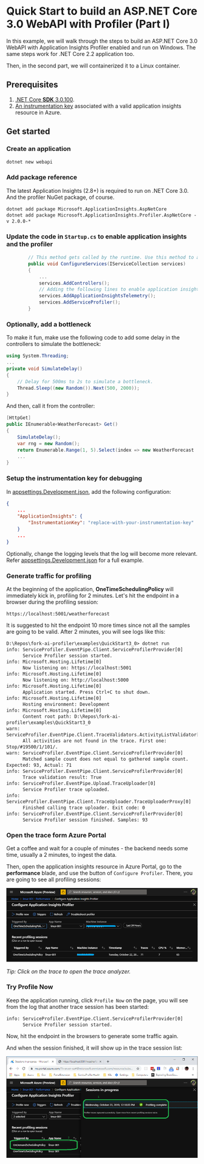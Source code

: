 # Quick Start to build an ASP.NET Core 3.0 WebAPI with Profiler (Part I)

In this example, we will walk through the steps to build an ASP.NET Core 3.0 WebAPI with Application Insights Profiler enabled and run on Windows. The same steps work for .NET Core 2.2 application too.

Then, in the second part, we will containerized it to a Linux container.

## Prerequisites

1. [.NET Core **SDK** 3.0.100](https://dotnet.microsoft.com/download).
1. [An instrumentation key](https://docs.microsoft.com/en-us/azure/azure-monitor/app/create-new-resource) associated with a valid application insights resource in Azure.

## Get started

### Create an application

```shell
dotnet new webapi
```

### Add package reference

The latest Application Insights (2.8+) is required to run on .NET Core 3.0. And the profiler NuGet package, of course.

```shell
dotnet add package Microsoft.ApplicationInsights.AspNetCore
dotnet add package Microsoft.ApplicationInsights.Profiler.AspNetCore -v 2.0.0-*
```

### Update the code in `Startup.cs` to enable application insights and the profiler

```csharp
        // This method gets called by the runtime. Use this method to add services to the container.
        public void ConfigureServices(IServiceCollection services)
        {
            ...
            services.AddControllers();
            // Adding the following lines to enable application insights and profiler.
            services.AddApplicationInsightsTelemetry();
            services.AddServiceProfiler();
        }
```

### Optionally, add a bottleneck

To make it fun, make use the following code to add some delay in the controllers to simulate the bottleneck:

```csharp
using System.Threading;
...
private void SimulateDelay()
{
    // Delay for 500ms to 2s to simulate a bottleneck.
    Thread.Sleep((new Random()).Next(500, 2000));
}
```

And then, call it from the controller:

```csharp
[HttpGet]
public IEnumerable<WeatherForecast> Get()
{
    SimulateDelay();
    var rng = new Random();
    return Enumerable.Range(1, 5).Select(index => new WeatherForecast
    ...
}
```

### Setup the instrumentation key for debugging

In [appsettings.Development.json](./appsettings.Development.json), add the following configuration:

```json
{
    ...
    "ApplicationInsights": {
        "InstrumentationKey": "replace-with-your-instrumentation-key"
    }
    ...
}
```

Optionally, change the logging levels that the log will become more relevant. Refer [appsettings.Development.json](./appsettings.Development.json) for a full example.

### Generate traffic for profiling

At the beginning of the application, **OneTimeSchedulingPolicy** will immediately kick in, profiling for 2 minutes. Let's hit the endpoint in a browser during the profiling session:

```shell
https://localhost:5001/weatherforecast
```

It is suggested to hit the endpoint 10 more times since not all the samples are going to be valid. After 2 minutes, you will see logs like this:

```log
D:\Repos\fork-ai-profiler\examples\QuickStart3_0> dotnet run
info: ServiceProfiler.EventPipe.Client.ServiceProfilerProvider[0]
      Service Profiler session started.
info: Microsoft.Hosting.Lifetime[0]
      Now listening on: https://localhost:5001
info: Microsoft.Hosting.Lifetime[0]
      Now listening on: http://localhost:5000
info: Microsoft.Hosting.Lifetime[0]
      Application started. Press Ctrl+C to shut down.
info: Microsoft.Hosting.Lifetime[0]
      Hosting environment: Development
info: Microsoft.Hosting.Lifetime[0]
      Content root path: D:\Repos\fork-ai-profiler\examples\QuickStart3_0
warn: ServiceProfiler.EventPipe.Client.TraceValidators.ActivityListValidator[0]
      All activities are not found in the trace. First one: Stop/#19500/1/101/.
warn: ServiceProfiler.EventPipe.Client.ServiceProfilerProvider[0]
      Matched sample count does not equal to gathered sample count. Expected: 93, Actual: 71
info: ServiceProfiler.EventPipe.Client.ServiceProfilerProvider[0]
      Trace validation result: True
info: ServiceProfiler.EventPipe.Upload.TraceUploader[0]
      Service Profiler trace uploaded.
info: ServiceProfiler.EventPipe.Client.TraceUploader.TraceUploaderProxy[0]
      Finished calling trace uploader. Exit code: 0
info: ServiceProfiler.EventPipe.Client.ServiceProfilerProvider[0]
      Service Profiler session finished. Samples: 93
```

### Open the trace form Azure Portal

Get a coffee and wait for a couple of minutes - the backend needs some time, usually a 2 minutes, to ingest the data.

Then, open the application insights resource in Azure Portal, go to the **performance** blade, and use the button of `Configure Profiler`. There, you are going to see all profiling sessions:

![Profiler Trace Sessions](../../media/OneTimeProfilerTrace.png)

_Tip: Click on the trace to open the trace analyzer._

### Try Profile Now

Keep the application running, click `Profile Now` on the page, you will see from the log that another trace session has been started:

```log
info: ServiceProfiler.EventPipe.Client.ServiceProfilerProvider[0]
      Service Profiler session started.
```

Now, hit the endpoint in the browsers to generate some traffic again.

And when the session finished, it will show up in the trace session list:

![Profile Trace Sessions with Profile Now](../../media/OnDemandProfilerTrace.png)
